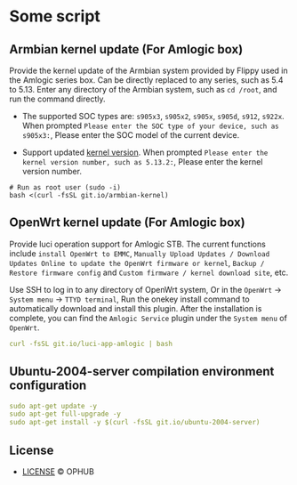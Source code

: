# Some script

## Armbian kernel update (For Amlogic box)

Provide the kernel update of the Armbian system provided by Flippy used in the Amlogic series box. Can be directly replaced to any series, such as 5.4 to 5.13. Enter any directory of the Armbian system, such as `cd /root`, and run the command directly.

- The supported SOC types are: `s905x3`, `s905x2`, `s905x`, `s905d`, `s912`, `s922x`. When prompted `Please enter the SOC type of your device, such as s905x3:`, Please enter the SOC model of the current device.

- Support updated [kernel version](https://github.com/ophub/amlogic-s9xxx-openwrt/tree/main/amlogic-s9xxx/amlogic-kernel). When prompted `Please enter the kernel version number, such as 5.13.2:`, Please enter the kernel version number.

```shell
# Run as root user (sudo -i)
bash <(curl -fsSL git.io/armbian-kernel)
```

## OpenWrt kernel update (For Amlogic box)

Provide luci operation support for Amlogic STB. The current functions include `install OpenWrt to EMMC`, `Manually Upload Updates / Download Updates Online to update the OpenWrt firmware or kernel`, `Backup / Restore firmware config` and `Custom firmware / kernel download site`, etc.

Use SSH to log in to any directory of OpenWrt system, Or in the `OpenWrt` → `System menu` → `TTYD terminal`, Run the onekey install command to automatically download and install this plugin. After the installation is complete, you can find the `Amlogic Service` plugin under the `System menu` of `OpenWrt`.

```yaml
curl -fsSL git.io/luci-app-amlogic | bash
```

## Ubuntu-2004-server compilation environment configuration


```yaml
sudo apt-get update -y
sudo apt-get full-upgrade -y
sudo apt-get install -y $(curl -fsSL git.io/ubuntu-2004-server)
```

## License
- [LICENSE](https://github.com/ophub/script/blob/main/LICENSE) © OPHUB
